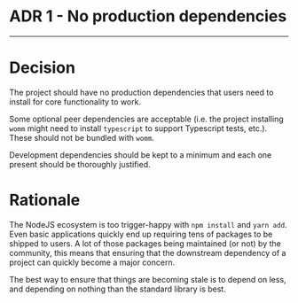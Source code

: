 # ADR 1 - No production dependencies
---

# Decision

The project should have no production dependencies that users need to install for core functionality to work.

Some optional peer dependencies are acceptable (i.e. the project installing `womm` might need to install `typescript` to support Typescript tests, etc.). These should not be bundled with `womm`.

Development dependencies should be kept to a minimum and each one present should be thoroughly justified.

# Rationale

The NodeJS ecosystem is too trigger-happy with `npm install` and `yarn add`. Even basic applications quickly end up requiring tens of packages to be shipped to users. A lot of those packages being maintained (or not) by the community, this means that ensuring that the downstream dependency of a project can quickly become a major concern.

The best way to ensure that things are becoming stale is to depend on less, and depending on nothing than the standard library is best.
